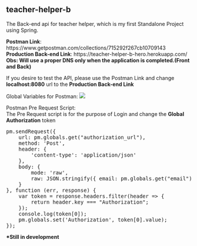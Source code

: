 <h2>teacher-helper-b</h2>
<div text-align:right>
</div>
<p>The Back-end api for teacher helper, which is my first Standalone Project using Spring.<p>
<p>
    <b>Postman Link</b>: https://www.getpostman.com/collections/715292f267cb10709143
    </br>
    <b>Production Back-end Link</b>: https://teacher-helper-b-hero.herokuapp.com/
    </br>
    <b>Obs: Will use a proper DNS only when the application is completed.(Front and Back)</b>
</p>
<p>
If you desire to test the API, please use the Postman Link and change <b>localhost:8080</b> url to the <b>Production Back-end Link</b>
</p>
Global Variables for Postman: 
<img src="https://i.postimg.cc/sXDXQNwK/Screenshot-1.png"/>

<p>
Postman Pre Request Script:
</br>
    The Pre Request script is for the purpose of Login and change the <b>Global Authorization</b> token
</p>
<pre>
pm.sendRequest({
    url: pm.globals.get("authorization_url"),
    method: 'Post',
    header: {
        'content-type': 'application/json'
    },
    body: {
        mode: 'raw',
        raw: JSON.stringify({ email: pm.globals.get("email"), password: pm.globals.get("password") })
    }
}, function (err, response) {
    var token = response.headers.filter(header => {
        return header.key === "Authorization";
    });
    console.log(token[0]);
    pm.globals.set('Authorization', token[0].value);
});
</pre>


<b>*Still in development</b>
